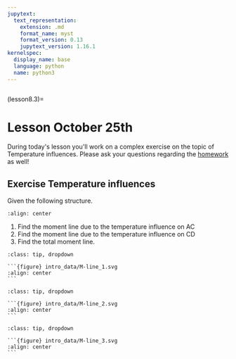 ```yaml
---
jupytext:
  text_representation:
    extension: .md
    format_name: myst
    format_version: 0.13
    jupytext_version: 1.16.1
kernelspec:
  display_name: base
  language: python
  name: python3
---
```


```{index} Temperature influences; Class exercise for statically indeterminate structures
```

(lesson8.3)=
# Lesson October 25th

During today's lesson you'll work on a complex exercise on the topic of Temperature influences. Please ask your questions regarding the [homework](homework8.3) as well!

## Exercise Temperature influences

Given the following structure. 

```{figure} intro_data/struct.svg
:align: center
```

1. Find the moment line due to the temperature influence on $\text{AC}$
2. Find the moment line due to the temperature influence on $\text{CD}$
3. Find the total moment line.

````{admonition} Solution assignment 1
:class: tip, dropdown

```{figure} intro_data/M-line_1.svg
:align: center
```

````

````{admonition} Solution assignment 2
:class: tip, dropdown

```{figure} intro_data/M-line_2.svg
:align: center
```

````

````{admonition} Solution assignment 3
:class: tip, dropdown

```{figure} intro_data/M-line_3.svg
:align: center
```

````
